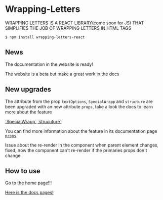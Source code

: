 # Wrapping-Letters

WRAPPING LETTERS IS A REACT LIBRARY(come soon for JS) THAT
SIMPLIFIES THE JOB OF WRAPPING LETTERS IN HTML TAGS

`$ npm install wrapping-letters-react`

## News

The documentation in the website is ready!

The website is a beta but make a great work in the docs

## New upgrades

The attribute from the prop `textOptions`, `SpecialWrapp` and `structure` are been upgraded with an new attribute `props`, take a look the docs to learn more about the feature

<p>
  <a href="https://wrapping-letters.vercel.app/docs/SpecialWrapp">`SpecialWrapp`</a>
  <a href="https://wrapping-letters.vercel.app/docs/structure">`strucuture`</a>
</p>

You can find more information about the feature in its documentation page <a href="https://wrapping-letters.vercel.app/docs/props">`props`</a>

Issue about the re-render in the component when parent element changes, fixed, now the component can't re-render if the primaries props don't change

## How to use

Go to the home page!!!

<a href="https://wrapping-letters.vercel.app/docs">Here is the docs pages!</a>
